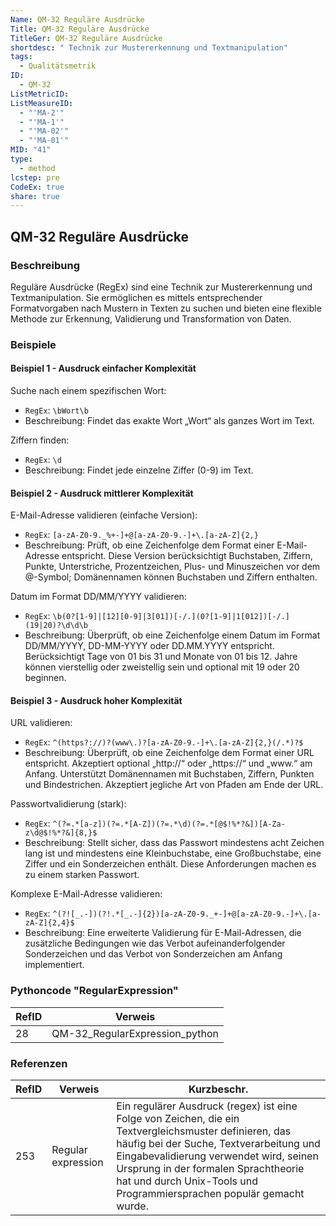 ```yaml
---
Name: QM-32 Reguläre Ausdrücke
Title: QM-32 Reguläre Ausdrücke
TitleGer: QM-32 Reguläre Ausdrücke
shortdesc: " Technik zur Mustererkennung und Textmanipulation"
tags:
  - Qualitätsmetrik
ID:
  - QM-32
ListMetricID: 
ListMeasureID:
  - "'MA-2'"
  - "'MA-1'"
  - "'MA-02'"
  - "'MA-01'"
MID: "41"
type:
  - method
lcstep: pre
CodeEx: true
share: true
---
```

## QM-32 Reguläre Ausdrücke

### Beschreibung

Reguläre Ausdrücke (RegEx) sind eine Technik zur Mustererkennung und Textmanipulation. Sie ermöglichen es mittels entsprechender Formatvorgaben nach Mustern in Texten zu suchen und bieten eine flexible Methode zur Erkennung, Validierung und Transformation von Daten.


### Beispiele 

#### Beispiel 1 - Ausdruck einfacher Komplexität

Suche nach einem spezifischen Wort: 
   - `RegEx`: `\bWort\b`
   - Beschreibung: Findet das exakte Wort „Wort“ als ganzes Wort im Text.

Ziffern finden:
   - `RegEx`: `\d`
   - Beschreibung: Findet jede einzelne Ziffer (0-9) im Text.


#### Beispiel 2 - Ausdruck mittlerer Komplexität

E-Mail-Adresse validieren (einfache Version):
   - `RegEx`: `[a-zA-Z0-9._%+-]+@[a-zA-Z0-9.-]+\.[a-zA-Z]{2,}`
   - Beschreibung: Prüft, ob eine Zeichenfolge dem Format einer E-Mail-Adresse entspricht. Diese Version berücksichtigt Buchstaben, Ziffern, Punkte, Unterstriche, Prozentzeichen, Plus- und Minuszeichen vor dem @-Symbol; Domänennamen können Buchstaben und Ziffern enthalten.

Datum im Format DD/MM/YYYY validieren:
   - `RegEx`: `\b(0?[1-9]|[12][0-9]|3[01])[-/.](0?[1-9]|1[012])[-/.](19|20)?\d\d\b`
   - Beschreibung: Überprüft, ob eine Zeichenfolge einem Datum im Format DD/MM/YYYY, DD-MM-YYYY oder DD.MM.YYYY entspricht. Berücksichtigt Tage von 01 bis 31 und Monate von 01 bis 12. Jahre können vierstellig oder zweistellig sein und optional mit 19 oder 20 beginnen.

#### Beispiel 3 - Ausdruck hoher Komplexität

URL validieren:
- `RegEx`: `^(https?://)?(www\.)?[a-zA-Z0-9.-]+\.[a-zA-Z]{2,}(/.*)?$`
- Beschreibung: Überprüft, ob eine Zeichenfolge dem Format einer URL entspricht. Akzeptiert optional „http://“ oder „https://“ und „www.“ am Anfang. Unterstützt Domänennamen mit Buchstaben, Ziffern, Punkten und Bindestrichen. Akzeptiert jegliche Art von Pfaden am Ende der URL.

Passwortvalidierung (stark):
- `RegEx`: `^(?=.*[a-z])(?=.*[A-Z])(?=.*\d)(?=.*[@$!%*?&])[A-Za-z\d@$!%*?&]{8,}$`
- Beschreibung: Stellt sicher, dass das Passwort mindestens acht Zeichen lang ist und mindestens eine Kleinbuchstabe, eine Großbuchstabe, eine Ziffer und ein Sonderzeichen enthält. Diese Anforderungen machen es zu einem starken Passwort.

Komplexe E-Mail-Adresse validieren:
- `RegEx`: `^(?![_.-])(?!.*[_.-]{2})[a-zA-Z0-9._+-]+@[a-zA-Z0-9.-]+\.[a-zA-Z]{2,4}$`
- Beschreibung: Eine erweiterte Validierung für E-Mail-Adressen, die zusätzliche Bedingungen wie das Verbot aufeinanderfolgender Sonderzeichen und das Verbot von Sonderzeichen am Anfang implementiert.


### Pythoncode "RegularExpression"

| RefID | Verweis                        |
| ----- | ------------------------------ |
| 28    | QM-32_RegularExpression_python |


### Referenzen

| RefID | Verweis              | Kurzbeschr.                                                                                                                                                                                                                                                                                                 |
| ----- | -------------------- | ----------------------------------------------------------------------------------------------------------------------------------------------------------------------------------------------------------------------------------------------------------------------------------------------------------- |
| 253   |  Regular expression  | Ein regulärer Ausdruck (regex) ist eine Folge von Zeichen, die ein Textvergleichsmuster definieren, das häufig bei der Suche, Textverarbeitung und Eingabevalidierung verwendet wird, seinen Ursprung in der formalen Sprachtheorie hat und durch Unix-Tools und Programmiersprachen populär gemacht wurde. |
